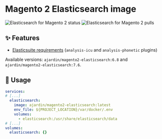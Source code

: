 Magento 2 Elasticsearch image
=============================
![Elasticsearch for Magento 2 status](https://img.shields.io/github/workflow/status/ajardin/docker-images/Elasticsearch%20for%20Magento%202%20image?style=for-the-badge)
![Elasticsearch for Magento 2 pulls](https://img.shields.io/docker/pulls/ajardin/magento2-elasticsearch?style=for-the-badge)

✨ Features
-----------
* [Elasticsuite requirements][1] (`analysis-icu` and `analysis-phonetic` plugins)

Available versions: `ajardin/magento2-elasticsearch:6.8` and `ajardin/magento2-elasticsearch:7.6`.

🚀 Usage
--------
```yaml
services:
# [...]
  elasticsearch:
    image: ajardin/magento2-elasticsearch:latest
    env_file: ${PROJECT_LOCATION}/var/docker/.env
    volumes:
      - elasticsearch:/usr/share/elasticsearch/data
# [...]
volumes:
  elasticsearch: {}
```

<!-- Resources -->
[1]: https://github.com/Smile-SA/elasticsuite
